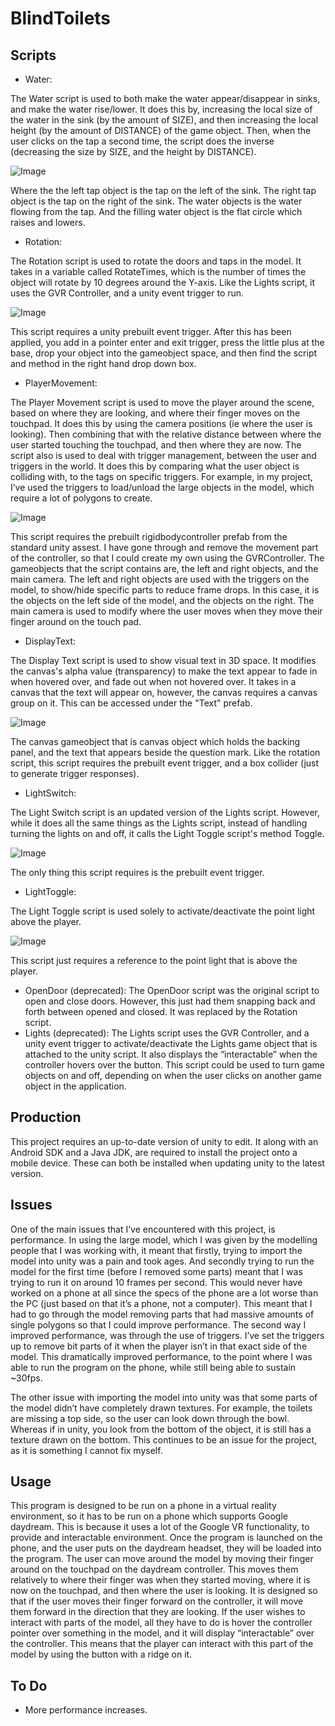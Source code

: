 # BlindToilets

## Scripts
- Water:
<p>The Water script is used to both make the water appear/disappear in sinks, and make the water rise/lower. It does this by, increasing the local size of the water in the sink (by the amount of SIZE), and then increasing the local height (by the amount of DISTANCE) of the game object. Then, when the user clicks on the tap a second time, the script does the inverse (decreasing the size by SIZE, and the height by DISTANCE).
  
![Image](images/Water.png)

Where the the left tap object is the tap on the left of the sink. The right tap object is the tap on the right of the sink. The water objects is the water flowing from the tap. And the filling water object is the flat circle which raises and lowers.</p>
- Rotation:
<p>The Rotation script is used to rotate the doors and taps in the model. It takes in a variable called RotateTimes, which is the number of times the object will rotate by 10 degrees around the Y-axis. Like the Lights script, it uses the GVR Controller, and a unity event trigger to run.

![Image](images/Rotation.png)

This script requires a unity prebuilt event trigger. After this has been applied, you add in a pointer enter and exit trigger, press the little plus at the base, drop your object into the gameobject space, and then find the script and method in the right hand drop down box.</p>
- PlayerMovement:
<p>The Player Movement script is used to move the player around the scene, based on where they are looking, and where their finger moves on the touchpad. It does this by using the camera positions (ie where the user is looking). Then combining that with the relative distance between where the user started touching the touchpad, and then where they are now. The script also is used to deal with trigger management, between the user and triggers in the world. It does this by comparing what the user object is colliding with, to the tags on specific triggers. For example, in my project, I’ve used the triggers to load/unload the large objects in the model, which require a lot of polygons to create.

![Image](images/PlayerMovement.png)

This script requires the prebuilt rigidbodycontroller prefab from the standard unity assest. I have gone through and remove the movement part of the controller, so that I could create my own using the GVRController. The gameobjects that the script contains are, the left and right objects, and the main camera. The left and right objects are used with the triggers on the model, to show/hide specific parts to reduce frame drops. In this case, it is the objects on the left side of the model, and the objects on the right. The main camera is used to modify where the user moves when they move their finger around on the touch pad.</p>
- DisplayText:
<p>The Display Text script is used to show visual text in 3D space. It modifies the canvas's alpha value (transparency) to make the text appear to fade in when hovered over, and fade out when not hovered over. It takes in a canvas that the text will appear on, however, the canvas requires a canvas group on it. This can be accessed under the "Text" prefab.

![Image](images/DisplayText.png)

The canvas gameobject that is canvas object which holds the backing panel, and the text that appears beside the question mark. Like the rotation script, this script requires the prebuilt event trigger, and a box collider (just to generate trigger responses).</p>
- LightSwitch:
<p>The Light Switch script is an updated version of the Lights script. However, while it does all the same things as the Lights script, instead of handling turning the lights on and off, it calls the Light Toggle script's method Toggle.

![Image](images/LightSwitch.png)

The only thing this script requires is the prebuilt event trigger.</p>
- LightToggle:
<p>The Light Toggle script is used solely to activate/deactivate the point light above the player.
  
![Image](images/LightToggle.png)

This script just requires a reference to the point light that is above the player.</p>
- OpenDoor (deprecated):
The OpenDoor script was the original script to open and close doors. However, this just had them snapping back and forth between opened and closed. It was replaced by the Rotation script.
- Lights (deprecated):
The Lights script uses the GVR Controller, and a unity event trigger to activate/deactivate the Lights game object that is attached to the unity script. It also displays the “interactable” when the controller hovers over the button. This script could be used to turn game objects on and off, depending on when the user clicks on another game object in the application.

## Production
This project requires an up-to-date version of unity to edit. It along with an Android SDK and a Java JDK, are required to install the project onto a mobile device. These can both be installed when updating unity to the latest version.

## Issues
One of the main issues that I’ve encountered with this project, is performance. In using the large model, which I was given by the modelling people that I was working with, it meant that firstly, trying to import the model into unity was a pain and took ages. And secondly trying to run the model for the first time (before I removed some parts) meant that I was trying to run it on around 10 frames per second. This would never have worked on a phone at all since the specs of the phone are a lot worse than the PC (just based on that it’s a phone, not a computer). This meant that I had to go through the model removing parts that had massive amounts of single polygons so that I could improve performance. The second way I improved performance, was through the use of triggers. I’ve set the triggers up to remove bit parts of it when the player isn’t in that exact side of the model. This dramatically improved performance, to the point where I was able to run the program on the phone, while still being able to sustain ~30fps.

The other issue with importing the model into unity was that some parts of the model didn’t have completely drawn textures. For example, the toilets are missing a top side, so the user can look down through the bowl. Whereas if in unity, you look from the bottom of the object, it is still has a texture drawn on the bottom. This continues to be an issue for the project, as it is something I cannot fix myself.

## Usage
This program is designed to be run on a phone in a virtual reality environment, so it has to be run on a phone which supports Google daydream. This is because it uses a lot of the Google VR functionality, to provide and interactable environment. Once the program is launched on the phone, and the user puts on the daydream headset, they will be loaded into the program. The user can move around the model by moving their finger around on the touchpad on the daydream controller. This moves them relatively to where their finger was when they started moving, where it is now on the touchpad, and then where the user is looking. It is designed so that if the user moves their finger forward on the controller, it will move them forward in the direction that they are looking.
If the user wishes to interact with parts of the model, all they have to do is hover the controller pointer over something in the model, and it will display “interactable” over the controller. This means that the player can interact with this part of the model by using the button with a ridge on it.

## To Do
- More performance increases.
